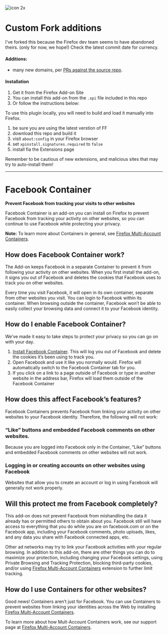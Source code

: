 ![icon 2x](https://user-images.githubusercontent.com/87758/45265646-3967fb80-b41c-11e8-940a-340a4a8d9a03.png)

# Custom Fork additions

I've forked this because the Firefox dev team seems to have abandoned theirs. (only for now, we hope!) Check the latest commit date for currency.

#### Additions:

* many new domains, per [PRs against the source repo](https://github.com/mozilla/contain-facebook/pulls).


#### Installation 

1. Get it from the Firefox Add-on Site
2. You can install this add-on from the `.xpi` file included in this repo
2. Or follow the instructions below:

To use this plugin locally, you will need to build and load it manually into Firefox.  

1. be sure you are using the latest verstion of FF
2. download this repo and build it
3. visit `about:config` in your Firefox browser
4. set `xpinstall.signatures.required` to `false`
5. install fia the Extensions page

Remember to be cautious of new extensions, and malicious sites that may try to auto-install them!

-----

# Facebook Container

**Prevent Facebook from tracking your visits to other websites**

Facebook Container is an add-on you can install on Firefox to prevent Facebook from tracking your activity on other websites, so you can continue to use Facebook while protecting your privacy.

**Note:** To learn more about Containers in general, see [Firefox Multi-Account Containers](https://support.mozilla.org/kb/containers).

## How does Facebook Container work?

The Add-on keeps Facebook in a separate Container to prevent it from following your activity on other websites. When you first install the add-on, it signs you out of Facebook and deletes the cookies that Facebook uses to track you on other websites. 

Every time you visit Facebook, it will open in its own container, separate from other websites you visit.  You can login to Facebook within its container.  When browsing outside the container, Facebook won’t be able to easily collect your browsing data and connect it to your Facebook identity.

## How do I enable Facebook Container?

We’ve made it easy to take steps to protect your privacy so you can go on with your day.

1. [Install Facebook Container](https://addons.mozilla.org/firefox/addon/facebook-container/). This will log you out of Facebook and delete the cookies it’s been using to track you.
2. Open Facebook and use it like you normally would.  Firefox will automatically switch to the Facebook Container tab for you.
3. If you click on a link to a page outside of Facebook or type in another website in the address bar, Firefox will load them outside of the Facebook Container

## How does this affect Facebook’s features?

Facebook Containers prevents Facebook from linking your activity on other websites to your Facebook identity. Therefore, the following will not work:

### “Like” buttons and embedded Facebook comments on other websites.

Because you are logged into Facebook only in the Container, “Like” buttons and embedded Facebook comments on other websites will not work.

### Logging in or creating accounts on other websites using Facebook

Websites that allow you to create an account or log in using Facebook will generally not work properly.

## Will this protect me from Facebook completely?

This add-on does not prevent Facebook from mishandling the data it already has or permitted others to obtain about you. Facebook still will have access to everything that you do while you are on facebook.com or on the Facebook app, including your Facebook comments, photo uploads, likes, and any data you share with Facebook connected apps, etc.  

Other ad networks may try to link your Facebook activities with your regular browsing. In addition to this add-on, there are other things you can do to maximize your protection, including changing your Facebook settings, using Private Browsing and Tracking Protection, blocking third-party cookies, and/or using [Firefox Multi-Account Containers](https://addons.mozilla.org/firefox/addon/multi-account-containers/ ) extension to further limit tracking.

## How do I use Containers for other websites?

Good news! Containers aren’t just for Facebook. You can use Containers to prevent websites from linking your identities across the Web by installing [Firefox Multi-Account Containers](https://addons.mozilla.org/firefox/addon/multi-account-containers/).

To learn more about how Mult-Account Containers work, see our support page at [Firefox Multi-Account Containers](https://addons.mozilla.org/firefox/addon/multi-account-containers/).
